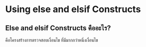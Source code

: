 # Using else and elsif Constructs

## Else and elsif Constructs คืออะไร?

คือโครงสร้างการตรวจสอบเงื่อนไข ที่มีมากกว่าหนึ่งเงื่อนไข 
